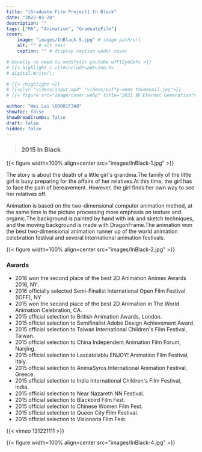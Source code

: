 ```yaml
---
title: "[Graduate Film Project] In Black"
date: "2022-03-28"
description: ""
tags: ["MA", "Animation", "GraduateFilm"]
cover:
    image: "images/InBlack-5.jpg" # image path/url
    alt: "" # alt text
    caption: "" # display caption under cover

# Usually no need to modify{{< youtube w7Ft2ymGmfc >}}
# {{< highlight c >}}#include<adruino.h>
# digital.Write();

# {{< /highlight >}}
# {{<plyr "videos/input.mp4" "videos/puffy-demo_thumbnail.jpg">}}
# {{< figure src="image/cover.webp" title="2021 脈 Eternal Generation">}}

author: "Wei Lai \U0001F3A8"
ShowToc: false
ShowBreadCrumbs: false
draft: false
hidden: false
---
```



> ### 2015 In Black

{{< figure width=100% align=center src="images/InBlack-1.jpg"  >}}

The story is about the death of a little girl's grandma.The family of the little girl is busy preparing for the affairs of her relatives.At this time, the girl has to face the pain of bereavement. However, the girl finds her own way to see her relatives off.

Animation is based on the two-dimensional computer animation method, at the same time in the picture processing more emphasis on texture and organic.The background is painted by hand with ink and sketch techniques, and the moving background is made with DragonFrame.The animation won the best two-dimensional animation runner up of the world animation celebration festival and several international animation festivals.

{{< figure width=100% align=center src="images/InBlack-2.jpg"  >}}

### Awards

- 2016 won the second place of the best 2D Animation Animex Awards 2016, NY.
- 2016 officially selected Semi-Finalist International Open Film Festival (IOFF), NY
- 2015 won the second place of the best 2D Animation in The World Animation Celebration, CA.
- 2015 official selection to British Animation Awards, London.
- 2015 official selection to Semifinalist Adobe Design Achievement Award. 
- 2015 official selection to Taiwan International Children's Film Festival, Taiwan.
- 2015 official selection to China Independent Animation Film Forum, Nanjing. 
- 2015 official selection to Lascatolablu ENJOY! Animation Film Festival, Italy.
- 2015 official selection to AnimaSyros International Animation Festival, Greece.
- 2015 official selection to India International Children's Film Festival, India. 
- 2015 official selection to Near Nazareth NN Festival.
- 2015 official selection to Blackbird Film Fest.
- 2015 official selection to Chinese Women Film Fest.
- 2015 official selection to Queen City Film Festival. 
- 2015 official selection to Visionaria Film Fest.

{{< vimeo 131221111 >}}

{{< figure width=100% align=center src="images/InBlack-4.jpg"  >}}
